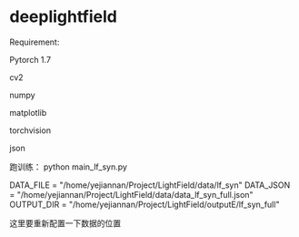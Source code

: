 # deeplightfield

Requirement:

Pytorch 1.7

cv2

numpy

matplotlib

torchvision

json


跑训练：
python main_lf_syn.py

DATA_FILE = "/home/yejiannan/Project/LightField/data/lf_syn"
DATA_JSON = "/home/yejiannan/Project/LightField/data/data_lf_syn_full.json"
OUTPUT_DIR = "/home/yejiannan/Project/LightField/outputE/lf_syn_full"

这里要重新配置一下数据的位置


